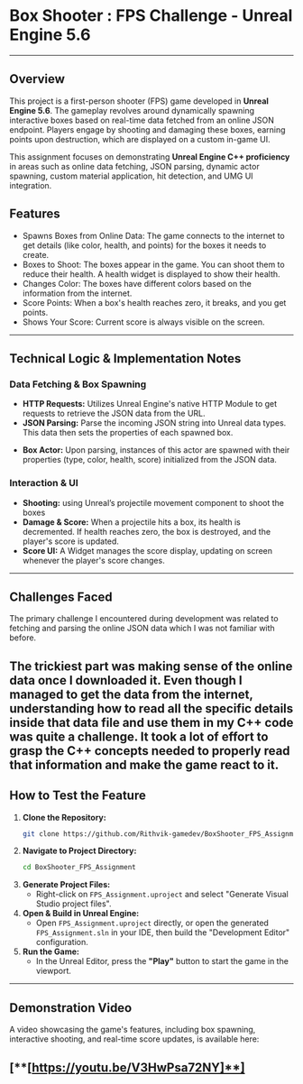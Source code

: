 # Box Shooter : FPS Challenge - Unreal Engine 5.6
---

## Overview

This project is a first-person shooter (FPS) game developed in **Unreal Engine 5.6**. The gameplay revolves around dynamically spawning interactive boxes based on real-time data fetched from an online JSON endpoint. Players engage by shooting and damaging these boxes, earning points upon destruction, which are displayed on a custom in-game UI.

This assignment focuses on demonstrating **Unreal Engine C++ proficiency** in areas such as online data fetching, JSON parsing, dynamic actor spawning, custom material application, hit detection, and UMG UI integration.


## Features

- Spawns Boxes from Online Data: The game connects to the internet to get details (like color, health, and points) for the boxes it needs to create.
- Boxes to Shoot: The boxes appear in the game. You can shoot them to reduce their health. A health widget is displayed to show their health.
- Changes Color: The boxes have different colors based on the information from the internet.
- Score Points: When a box's health reaches zero, it breaks, and you get points.
- Shows Your Score: Current score is always visible on the screen.

---

## Technical Logic & Implementation Notes

### Data Fetching & Box Spawning
- **HTTP Requests:** Utilizes Unreal Engine's native HTTP Module to get requests to retrieve the JSON data from the URL.
- **JSON Parsing:** Parse the incoming JSON string into Unreal data types. This data then sets the properties of each spawned box.
* **Box Actor:** Upon parsing, instances of this actor are spawned with their properties (type, color, health, score) initialized from the JSON data.

### Interaction & UI
- **Shooting:** using Unreal’s projectile movement component to shoot the boxes
- **Damage & Score:** When a projectile hits a box, its health is decremented. If health reaches zero, the box is destroyed, and the player's score is updated.
- **Score UI:** A Widget manages the score display, updating on screen whenever the player's score changes.

---

## Challenges Faced

The primary challenge I encountered during development was related to fetching and parsing the online JSON data which I was not familiar with before.

The trickiest part was making sense of the online data once I downloaded it. Even though I managed to get the data from the internet, understanding how to read all the specific details inside that data file and use them in my C++ code was quite a challenge. It took a lot of effort to grasp the C++ concepts needed to properly read that information and make the game react to it.
---

## How to Test the Feature

1.  **Clone the Repository:**
    ```bash
    git clone https://github.com/Rithvik-gamedev/BoxShooter_FPS_Assignment.git
    ```
2.  **Navigate to Project Directory:**
    ```bash
    cd BoxShooter_FPS_Assignment
    ```
3.  **Generate Project Files:**
    * Right-click on `FPS_Assignment.uproject` and select "Generate Visual Studio project files".
4.  **Open & Build in Unreal Engine:**
    * Open `FPS_Assignment.uproject` directly, or open the generated `FPS_Assignment.sln` in your IDE, then build the "Development Editor" configuration.
5.  **Run the Game:**
    * In the Unreal Editor, press the **"Play"** button to start the game in the viewport.

---

## Demonstration Video

A video showcasing the game's features, including box spawning, interactive shooting, and real-time score updates, is available here:

[**[https://youtu.be/V3HwPsa72NY]**]
---


